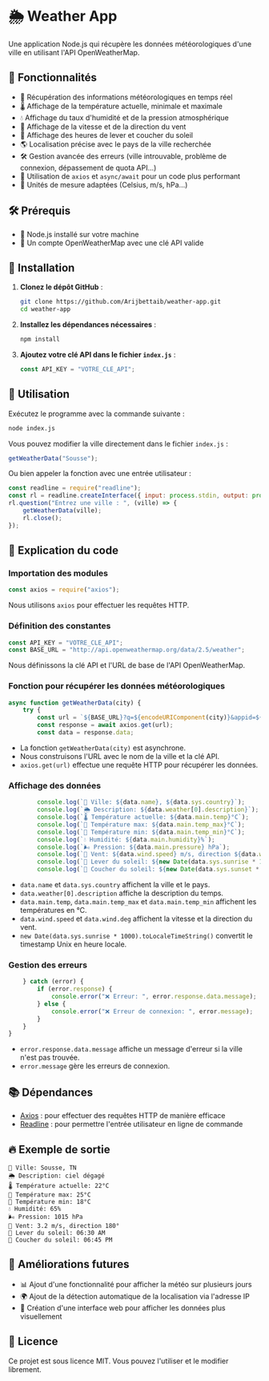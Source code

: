# 🌦 Weather App

Une application Node.js qui récupère les données météorologiques d'une ville en utilisant l'API OpenWeatherMap.

## 📌 Fonctionnalités
- 🔄 Récupération des informations météorologiques en temps réel
- 🌡 Affichage de la température actuelle, minimale et maximale
- 💧 Affichage du taux d'humidité et de la pression atmosphérique
- 💨 Affichage de la vitesse et de la direction du vent
- 🌅 Affichage des heures de lever et coucher du soleil
- 🌎 Localisation précise avec le pays de la ville recherchée
- 🛠 Gestion avancée des erreurs (ville introuvable, problème de connexion, dépassement de quota API...)
- 🚀 Utilisation de `axios` et `async/await` pour un code plus performant
- 📏 Unités de mesure adaptées (Celsius, m/s, hPa...)

## 🛠️ Prérequis
- 📌 Node.js installé sur votre machine
- 🔑 Un compte OpenWeatherMap avec une clé API valide

## 🚀 Installation
1. **Clonez le dépôt GitHub** :
   ```sh
   git clone https://github.com/Arijbettaib/weather-app.git
   cd weather-app
   ```
2. **Installez les dépendances nécessaires** :
   ```sh
   npm install
   ```
3. **Ajoutez votre clé API dans le fichier `index.js`** :
   ```js
   const API_KEY = "VOTRE_CLE_API";
   ```

## 🎯 Utilisation
Exécutez le programme avec la commande suivante :
```sh
node index.js
```

Vous pouvez modifier la ville directement dans le fichier `index.js` :
```js
getWeatherData("Sousse");
```
Ou bien appeler la fonction avec une entrée utilisateur :
```js
const readline = require("readline");
const rl = readline.createInterface({ input: process.stdin, output: process.stdout });
rl.question("Entrez une ville : ", (ville) => {
    getWeatherData(ville);
    rl.close();
});
```

## 📜 Explication du code
### Importation des modules
```js
const axios = require("axios");
```
Nous utilisons `axios` pour effectuer les requêtes HTTP.

### Définition des constantes
```js
const API_KEY = "VOTRE_CLE_API";
const BASE_URL = "http://api.openweathermap.org/data/2.5/weather";
```
Nous définissons la clé API et l'URL de base de l'API OpenWeatherMap.

### Fonction pour récupérer les données météorologiques
```js
async function getWeatherData(city) {
    try {
        const url = `${BASE_URL}?q=${encodeURIComponent(city)}&appid=${API_KEY}&units=metric`;
        const response = await axios.get(url);
        const data = response.data;
```
- La fonction `getWeatherData(city)` est asynchrone.
- Nous construisons l'URL avec le nom de la ville et la clé API.
- `axios.get(url)` effectue une requête HTTP pour récupérer les données.

### Affichage des données
```js
        console.log(`📍 Ville: ${data.name}, ${data.sys.country}`);
        console.log(`🌦 Description: ${data.weather[0].description}`);
        console.log(`🌡 Température actuelle: ${data.main.temp}°C`);
        console.log(`🔺 Température max: ${data.main.temp_max}°C`);
        console.log(`🔻 Température min: ${data.main.temp_min}°C`);
        console.log(`💧 Humidité: ${data.main.humidity}%`);
        console.log(`🌬 Pression: ${data.main.pressure} hPa`);
        console.log(`💨 Vent: ${data.wind.speed} m/s, direction ${data.wind.deg}°`);
        console.log(`🌅 Lever du soleil: ${new Date(data.sys.sunrise * 1000).toLocaleTimeString()}`);
        console.log(`🌇 Coucher du soleil: ${new Date(data.sys.sunset * 1000).toLocaleTimeString()}`);
```
- `data.name` et `data.sys.country` affichent la ville et le pays.
- `data.weather[0].description` affiche la description du temps.
- `data.main.temp`, `data.main.temp_max` et `data.main.temp_min` affichent les températures en °C.
- `data.wind.speed` et `data.wind.deg` affichent la vitesse et la direction du vent.
- `new Date(data.sys.sunrise * 1000).toLocaleTimeString()` convertit le timestamp Unix en heure locale.

### Gestion des erreurs
```js
    } catch (error) {
        if (error.response) {
            console.error("❌ Erreur: ", error.response.data.message);
        } else {
            console.error("❌ Erreur de connexion: ", error.message);
        }
    }
}
```
- `error.response.data.message` affiche un message d'erreur si la ville n'est pas trouvée.
- `error.message` gère les erreurs de connexion.

## 📚 Dépendances
- [Axios](https://www.npmjs.com/package/axios) : pour effectuer des requêtes HTTP de manière efficace
- [Readline](https://nodejs.org/api/readline.html) : pour permettre l'entrée utilisateur en ligne de commande

## 🔥 Exemple de sortie
```
📍 Ville: Sousse, TN
🌦 Description: ciel dégagé
🌡 Température actuelle: 22°C
🔺 Température max: 25°C
🔻 Température min: 18°C
💧 Humidité: 65%
🌬 Pression: 1015 hPa
💨 Vent: 3.2 m/s, direction 180°
🌅 Lever du soleil: 06:30 AM
🌇 Coucher du soleil: 06:45 PM
```

## 🚀 Améliorations futures
- 📊 Ajout d'une fonctionnalité pour afficher la météo sur plusieurs jours
- 🌍 Ajout de la détection automatique de la localisation via l'adresse IP
- 📱 Création d'une interface web pour afficher les données plus visuellement

## 📝 Licence
Ce projet est sous licence MIT. Vous pouvez l'utiliser et le modifier librement.
